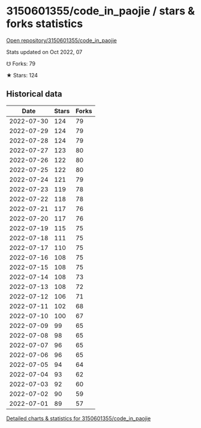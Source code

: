 # 3150601355/code_in_paojie / stars & forks statistics

[Open repository/3150601355/code_in_paojie](https://github.com/3150601355/code_in_paojie)

Stats updated on Oct 2022, 07

☋ Forks: 79

★ Stars: 124

## Historical data
| Date | Stars | Forks |
|------|-------|-------|
| 2022-07-30 | 124 | 79 | 
| 2022-07-29 | 124 | 79 | 
| 2022-07-28 | 124 | 79 | 
| 2022-07-27 | 123 | 80 | 
| 2022-07-26 | 122 | 80 | 
| 2022-07-25 | 122 | 80 | 
| 2022-07-24 | 121 | 79 | 
| 2022-07-23 | 119 | 78 | 
| 2022-07-22 | 118 | 78 | 
| 2022-07-21 | 117 | 76 | 
| 2022-07-20 | 117 | 76 | 
| 2022-07-19 | 115 | 75 | 
| 2022-07-18 | 111 | 75 | 
| 2022-07-17 | 110 | 75 | 
| 2022-07-16 | 108 | 75 | 
| 2022-07-15 | 108 | 75 | 
| 2022-07-14 | 108 | 73 | 
| 2022-07-13 | 108 | 72 | 
| 2022-07-12 | 106 | 71 | 
| 2022-07-11 | 102 | 68 | 
| 2022-07-10 | 100 | 67 | 
| 2022-07-09 | 99 | 65 | 
| 2022-07-08 | 98 | 65 | 
| 2022-07-07 | 96 | 65 | 
| 2022-07-06 | 96 | 65 | 
| 2022-07-05 | 94 | 64 | 
| 2022-07-04 | 93 | 62 | 
| 2022-07-03 | 92 | 60 | 
| 2022-07-02 | 90 | 59 | 
| 2022-07-01 | 89 | 57 | 


[Detailed charts & statistics for 3150601355/code_in_paojie](https://reviewgithub.com/rep/3150601355/code_in_paojie)

